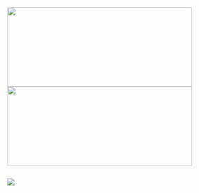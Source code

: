 
<div>
  <a href="https://github.com/raqueldourado">
  <img height="180em" width="420em" src="https://github-readme-stats.vercel.app/api?username=raqueldourado&show_icons=true&theme=dracula&include_all_commits=true$count_private=true"/>
  <img height="180em" width="420em" src="https://github-readme-stats.vercel.app/api/top-langs/?username=raqueldourado&layout=compact&langs_count=16&theme=dracula"/> 
</div>  

##
  
<div>
<a href="www.linkedin.com/in/raquel-dourado" target="_blank"><img src="https://img.shields.io/badge/LinkedIn-0077B5?style=for-the-badge&logo=linkedin&logoColor=white"
</div>  
